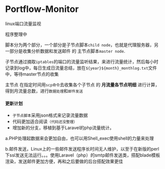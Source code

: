# Portflow-Monitor
linux端口流量监视

程序整理中

脚本分为两个部分，一个部分是子节点脚本`child node`，也就是代理服务器，另一部分是收集分析数据和发送邮件 的 主节点脚本`master node`.

子节点通过摘取`iptables`的端口的流量监听结果，来进行流量统计，然后每小时记录到log中，每日生成日流量总结，放在`${year}${month}_monthlog.txt`文件中，等待master节点的收集

主节点 在指定时间用`scp命令`去收集各个子节点 的 **月流量各节点明细** 进行计算，得到月流量总数，进行`数据处理`和`邮件发送`




#### 更新计划
+ `子节点脚本`采用json格式来记录流量数据<br/>
+ 代码更加适合阅读`（代码还没整理）`
+ 增加新的分支，移植到基于Laravel的php流量统计。

a.PHP处理起数据来会更加自由，也可以用Shell_exec使用shell的力量来处理

b.邮件发送，Linux上的一些邮件发送程序长时间无人维护，以至于在新版的perl下ssl发送无法运行。。。使用Laravel（php）的smtp邮件发送类，搭配blade模板渲染，发送邮件更加方便，再和之后要做的后台搭配效果更佳